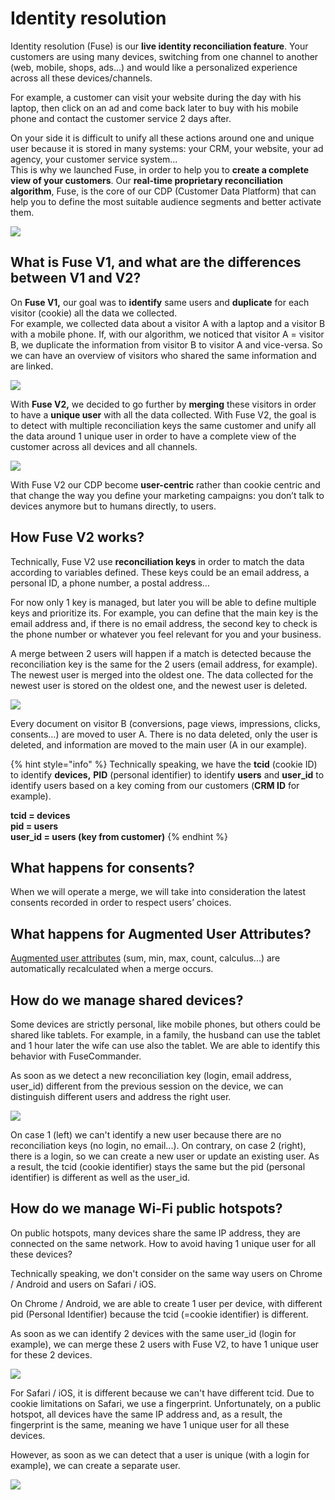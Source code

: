 # Identity resolution

Identity resolution (Fuse) is our **live identity reconciliation feature**. Your customers are using many devices, switching from one channel to another (web, mobile, shops, ads…) and would like a personalized experience across all these devices/channels.

For example, a customer can visit your website during the day with his laptop, then click on an ad and come back later to buy with his mobile phone and contact the customer service 2 days after.

On your side it is difficult to unify all these actions around one and unique user because it is stored in many systems: your CRM, your website, your ad agency, your customer service system…\
This is why we launched Fuse, in order to help you to **create a complete view of your customers**. Our **real-time proprietary reconciliation algorithm**, Fuse, is the core of our CDP (Customer Data Platform) that can help you to define the most suitable audience segments and better activate them.

![](<../.gitbook/assets/image (9) (2).png>)

## What is Fuse V1, and what are the differences between V1 and V2?

On **Fuse V1,** our goal was to **identify** same users and **duplicate** for each visitor (cookie) all the data we collected.\
For example, we collected data about a visitor A with a laptop and a visitor B with a mobile phone. If, with our algorithm, we noticed that visitor A = visitor B, we duplicate the information from visitor B to visitor A and vice-versa. So we can have an overview of visitors who shared the same information and are linked.

![](<../.gitbook/assets/image (11).png>)

With **Fuse V2,** we decided to go further by **merging** these visitors in order to have a **unique user** with all the data collected. With Fuse V2, the goal is to detect with multiple reconciliation keys the same customer and unify all the data around 1 unique user in order to have a complete view of the customer across all devices and all channels.

![](<../.gitbook/assets/image (12).png>)

With Fuse V2 our CDP become **user-centric** rather than cookie centric and that change the way you define your marketing campaigns: you don’t talk to devices anymore but to humans directly, to users.

## How Fuse V2 works?

Technically, Fuse V2 use **reconciliation keys** in order to match the data according to variables defined. These keys could be an email address, a personal ID, a phone number, a postal address…

For now only 1 key is managed, but later you will be able to define multiple keys and prioritize its. For example, you can define that the main key is the email address and, if there is no email address, the second key to check is the phone number or whatever you feel relevant for you and your business.

A merge between 2 users will happen if a match is detected because the reconciliation key is the same for the 2 users (email address, for example). The newest user is merged into the oldest one. The data collected for the newest user is stored on the oldest one, and the newest user is deleted.

![](<../.gitbook/assets/image (7).png>)

Every document on visitor B (conversions, page views, impressions, clicks, consents…) are moved to user A. There is no data deleted, only the user is deleted, and information are moved to the main user (A in our example).

{% hint style="info" %}
Technically speaking, we have the **tcid** (cookie ID) to identify **devices,** **PID** (personal identifier) to identify **users** and **user\_id** to identify users based on a key coming from our customers (**CRM ID** for example).

**tcid = devices**\
**pid = users**\
**user\_id = users (key from customer)**
{% endhint %}

## What happens for consents?

When we will operate a merge, we will take into consideration the latest consents recorded in order to respect users’ choices.

## What happens for Augmented User Attributes?

[Augmented user attributes](enrichments/augmented-user-attributes/) (sum, min, max, count, calculus...) are automatically recalculated when a merge occurs.

## How do we manage shared devices?

Some devices are strictly personal, like mobile phones, but others could be shared like tablets. For example, in a family, the husband can use the tablet and 1 hour later the wife can use also the tablet. We are able to identify this behavior with FuseCommander.

As soon as we detect a new reconciliation key (login, email address, user\_id) different from the previous session on the device, we can distinguish different users and address the right user.

![](<../.gitbook/assets/image (10).png>)

On case 1 (left) we can't identify a new user because there are no reconciliation keys (no login, no email...). On contrary, on case 2 (right), there is a login, so we can create a new user or update an existing user. As a result, the tcid (cookie identifier) stays the same but the pid (personal identifier) is different as well as the user\_id.

## How do we manage Wi-Fi public hotspots?

On public hotspots, many devices share the same IP address, they are connected on the same network. How to avoid having 1 unique user for all these devices?

Technically speaking, we don't consider on the same way users on Chrome / Android and users on Safari / iOS.

On Chrome / Android, we are able to create 1 user per device, with different pid (Personal Identifier) because the tcid (=cookie identifier) is different.

As soon as we can identify 2 devices with the same user\_id (login for example), we can merge these 2 users with Fuse V2, to have 1 unique user for these 2 devices.

![](<../.gitbook/assets/image (14) (1).png>)

For Safari / iOS, it is different because we can't have different tcid. Due to cookie limitations on Safari, we use a fingerprint. Unfortunately, on a public hotspot, all devices have the same IP address and, as a result, the fingerprint is the same, meaning we have 1 unique user for all these devices.

However, as soon as we can detect that a user is unique (with a login for example), we can create a separate user.

![](<../.gitbook/assets/image (13).png>)
